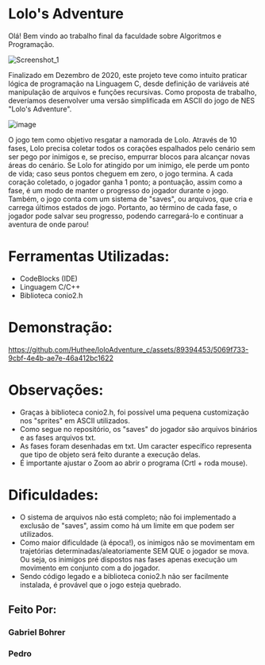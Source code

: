 # Lolo's Adventure
Olá! Bem vindo ao trabalho final da faculdade sobre Algoritmos e Programação.

![Screenshot_1](https://github.com/Huthee/loloAdventure_c/assets/89394453/61a8258d-51f6-4d1a-9eca-2aef942b6001)

Finalizado em Dezembro de 2020, este projeto teve como intuito praticar lógica de programação na Linguagem C, desde definição de variáveis até manipulação de arquivos e funções recursivas. Como proposta de trabalho, deveríamos desenvolver uma versão simplificada em ASCII do jogo de NES "Lolo's Adventure".

![image](https://github.com/Huthee/loloAdventure_c/assets/89394453/c2fdab89-ef12-4c56-ba99-c915de4a2e69)

O jogo tem como objetivo resgatar a namorada de Lolo. Através de 10 fases, Lolo precisa coletar todos os corações espalhados pelo cenário sem ser pego por inimigos e, se preciso, empurrar blocos para alcançar novas áreas do cenário. Se Lolo for atingido por um inimigo, ele perde um ponto de vida; caso seus pontos cheguem em zero, o jogo termina. A cada coração coletado, o jogador ganha 1 ponto; a pontuação, assim como a fase, é um modo de manter o progresso do jogador durante o jogo. Também, o jogo conta com um sistema de "saves", ou arquivos, que cria e carrega últimos estados de jogo. Portanto, ao término de cada fase, o jogador pode salvar seu progresso, podendo carregará-lo e continuar a aventura de onde parou!

# Ferramentas Utilizadas:

* CodeBlocks (IDE)
* Linguagem C/C++
* Biblioteca conio2.h

# Demonstração:

https://github.com/Huthee/loloAdventure_c/assets/89394453/5069f733-9cbf-4e4b-ae7e-46a412bc1622

# Observações:

* Graças à biblioteca conio2.h, foi possível uma pequena customização nos "sprites" em ASCII utilizados.
* Como segue no repositório, os "saves" do jogador são arquivos binários e as fases arquivos txt.
* As fases foram desenhadas em txt. Um caracter específico representa que tipo de objeto será feito durante a execução delas.
* É importante ajustar o Zoom ao abrir o programa (Crtl + roda mouse).

# Dificuldades:

* O sistema de arquivos não está completo; não foi implementado a exclusão de "saves", assim como há um limite em que podem ser utilizados.
* Como maior dificuldade (à época!), os inimigos não se movimentam em trajetórias determinadas/aleatoriamente SEM QUE o jogador se mova. Ou seja, os inimigos pré dispostos nas fases apenas execução um movimento em conjunto com a do jogador.
* Sendo código legado e a biblioteca conio2.h não ser facilmente instalada, é provável que o jogo esteja quebrado.


## Feito Por:
###      Gabriel Bohrer
###      Pedro 
